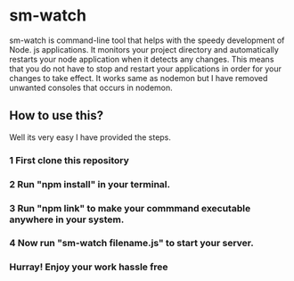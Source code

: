 # sm-watch
sm-watch is  command-line tool that helps with the speedy development of Node. js applications. 
It monitors your project directory and automatically restarts your node application when it detects any changes. 
This means that you do not have to stop and restart your applications in order for your changes to take effect.
It works same as nodemon but I have removed unwanted consoles that occurs in nodemon.

## How to use this?
Well its very easy I have provided the steps.
### 1 First clone this repository
### 2 Run "npm install" in your terminal.
### 3 Run "npm link" to make your commmand executable anywhere in your system.
### 4 Now run "sm-watch filename.js" to start your server.
### Hurray! Enjoy your work hassle free
